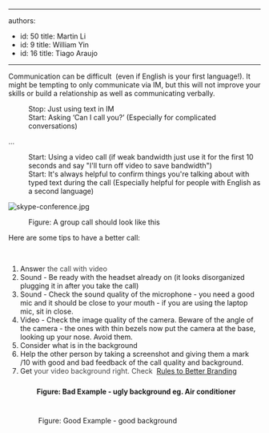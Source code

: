 

---
authors:
  - id: 50
    title: Martin Li
  - id: 9
    title: William Yin
  - id: 16
    title: Tiago Araujo
---




<span class='intro'> <p>Communication can be difficult &#160;(even if English is your first language!).&#160;It might be tempting to only communicate via IM, but this will not improve your skills or build a relationship as well as communicating verbally.​​<br></p><dd class="ssw15-rteElement-FigureBad">Stop&#58; Just using&#160;text in IM<br></dd><dd class="ssw15-rteElement-FigureGood">Start&#58; Asking ‘Can I call you?’ (Especially for complicated conversations)<br></dd><p><span style="color&#58;#333333;">...</span></p><dd class="ssw15-rteElement-FigureGood">Start&#58; Using a video call (if weak bandwidth just use it for the first 10 seconds and say &quot;I'll turn off video to save bandwidth&quot;)<br></dd><dd class="ssw15-rteElement-FigureGood">Start&#58; It's always helpful to confirm things you're talking about with typed text during the call (Especially helpful for people with English as a second language)<br></dd><dl class="image"><dt> <img src="/PublishingImages/skype-conference.jpg" alt="skype-conference.jpg" /> <br>
   </dt><dd>Figure&#58; A group call should look like this <br></dd></dl><p>Here are some tips to have a better call&#58;​<br></p> </span>

&#160; &#160;&#160; 
<div><ol><li>Answe<span style="color&#58;#444444;">r the call with video</span><br></li><li>Sound - Be ready with the headset already on (it looks disorganized plugging it in after you take the call)<br></li><li>Sound - Check the sound quality of the microphone - you need a good mic and it should be close to your mouth - if you are using the laptop mic, sit in close.<br></li><li>Video - Check the image quality of the camera. Beware of the angle of the camera - the ones with thin bezels now put the camera at the base, looking up your nose. Avoid them.<br></li><li>Consider what is in the background&#160;<br></li><li>Help the other person by taking a screenshot and giving them a mark /10 with good and bad feedback of the call quality&#160;and background.<br></li><li>​​Get<span style="color&#58;#444444;"> your video background right. Check&#160; </span><a href="/_layouts/15/FIXUPREDIRECT.ASPX?WebId=3dfc0e07-e23a-4cbb-aac2-e778b71166a2&amp;TermSetId=07da3ddf-0924-4cd2-a6d4-a4809ae20160&amp;TermId=f6b90f42-7f48-4c44-b766-295de647bb47">Rules to Better Branding</a><br></li></ol><dl class="image"><dt>
         <img src="/SiteAssets/do-you-go-beyond-just-using-skype-chat/Bad-Video-Background-orgn.png" alt="" style="margin&#58;5px;" /> 
         <br>
      </dt><dd class="ssw15-rteElement-FigureBad">
         <strong>&#160; &#160;&#160;&#160;Figure&#58; Bad Example - ugly background eg. Air conditioner</strong><br>​​​​<br></dd></dl><dl class="image"><dt>
         <img src="/SiteAssets/do-you-go-beyond-just-using-skype-chat/Good-Video-Background-orgn.png" alt="" style="margin&#58;5px;" /> 
         <br>
      </dt><dd class="ssw15-rteElement-FigureGood"> &#160; &#160;&#160;&#160;​​Figure&#58; Good Example - good background​​​<br></dd></dl></div>


